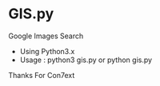 # GIS.py
Google Images Search

- Using Python3.x
- Usage : python3 gis.py or python gis.py

Thanks For Con7ext

